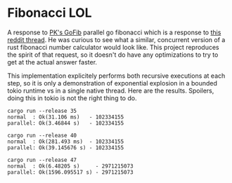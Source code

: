 # Fibonacci LOL

A response to [PK's GoFib](https://github.com/pdk/gofib) parallel go fibonacci which is a response to
[this reddit thread](https://www.reddit.com/r/javascript/comments/lg80p2/nodejs_14_is_over_20x_faster_than_python38_for/gmq2s0b/). He was curious to see what a similar, concurrent version of a rust fibonacci number calculator would look like. This project reproduces the spirit of that request, so it doesn't do have any optimizations to try to get at the actual answer faster. 

This implementation explicitely performs both recursive executions at each step, so it is only a demonstration of exponential explosion in a bounded tokio runtime vs in a single native thread. Here are the results. Spoilers, doing this in tokio is not the right thing to do.
   
    cargo run --release 35
    normal  : Ok(31.106 ms)   - 102334155
    parallel: Ok(3.46844 s)   - 102334155 

    cargo run --release 40
    normal  : Ok(281.493 ms)  - 102334155
    parallel: Ok(39.145676 s) - 102334155
    
    cargo run --release 47
    normal  : Ok(6.48205 s)     - 2971215073
    parallel: Ok(1596.095517 s) - 2971215073
    
